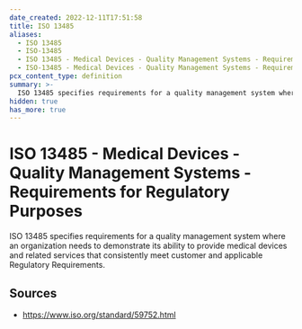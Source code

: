 ```yaml
---
date_created: 2022-12-11T17:51:58
title: ISO 13485
aliases:
  - ISO 13485
  - ISO-13485
  - ISO 13485 - Medical Devices - Quality Management Systems - Requirements for Regulatory Purposes
  - ISO-13485 - Medical Devices - Quality Management Systems - Requirements for Regulatory Purposes
pcx_content_type: definition
summary: >-
  ISO 13485 specifies requirements for a quality management system where an organization needs to demonstrate its ability to provide medical devices and related services that consistently meet customer and applicable Regulatory Requirements.
hidden: true
has_more: true
---
```


# ISO 13485 - Medical Devices - Quality Management Systems - Requirements for Regulatory Purposes

ISO 13485 specifies requirements for a quality management system where an organization needs to demonstrate its ability to provide medical devices and related services that consistently meet customer and applicable Regulatory Requirements.

## Sources

- https://www.iso.org/standard/59752.html
